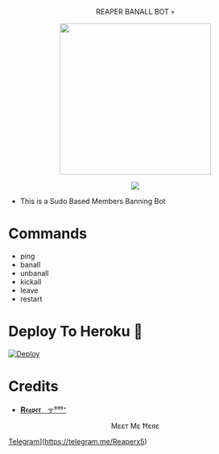 
<p align="center">REAPER BANALL BOT 💀 </p>


<p align="center"><a href="https://t.me/Reaper_Support"><img src="https://telegra.ph/file/60abdd0dac472c43a2e0b.jpg" width="300"></a></p>
<p align="center">
    <a href="https://www.python.org/" alt="made-with-python"> <img src="https://img.shields.io/badge/Made%20with-Python-black.svg?style=flat-square&logo=python&logoColor=blue&color=red" /></a>

- This is a Sudo Based Members Banning Bot 
 
# Commands
- ping
- banall
- unbanall
- kickall
- leave 
- restart

# Deploy To Heroku 🚀
[![Deploy](https://www.herokucdn.com/deploy/button.svg)](https://dashboard.heroku.com/new?template=https://github.com/CenzoGod/Banall-)

# Credits
* [𝐑𝖊𝖆𝖕𝖊𝖗ㅤᯤ⁹⁹⁹⁺](https://github.com/CenzoGod/Banall-)

<p align="center"> Μɛɛт Μɛ Ħɛяɛ </p>

[Telegram](https://img.shields.io/badge/Telegram-2CA5E0?style=for-the-badge&logo=telegram&logoColor=white)](https://telegram.me/Reaperx5)

